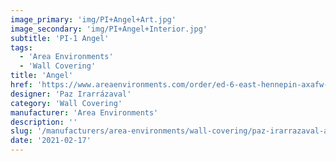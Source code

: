 ```yaml
---
image_primary: 'img/PI+Angel+Art.jpg'
image_secondary: 'img/PI+Angel+Interior.jpg'
subtitle: 'PI-1 Angel'
tags:
  - 'Area Environments'
  - 'Wall Covering'
title: 'Angel'
href: 'https://www.areaenvironments.com/order/ed-6-east-hennepin-axafw-w3l9w-ewf9t-dtt5r'
designer: 'Paz Irarrázaval'
category: 'Wall Covering'
manufacturer: 'Area Environments'
description: ''
slug: '/manufacturers/area-environments/wall-covering/paz-irarrazaval-angel'
date: '2021-02-17'
---
```

